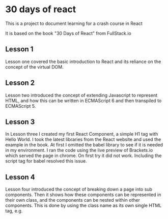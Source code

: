 # 30 days of react

This is a project to document learning for a crash course in React

It is based on the book "30 Days of React" from FullStack.io

## Lesson 1

Lesson one covered the basic introduction to React and its reliance on the concept of the virtual DOM.

## Lesson 2

Lesson two introduced the concept of extending Javascript to represent HTML, and how this can be written in ECMAScript 6 and then transpiled to ECMAScript 5.

## Lesson 3

In Lesson three I created my first React Component, a simple H1 tag with Hello World. I took the latest libraries from the React website and used the example in the book. At first I omitted the babel library to see if it is needed in my environment. I ran the code using the live preview of Brackets.io which served the page in chrome. On first try it did not work. Including the script tag for babel resolved this issue.

## Lesson 4
Lesson four introduced the concept of breaking down a page into sub components. Then it shows how these components can be represented in their own class, and the components can be nested within other components. This is done by using the class name as its own single HTML tag, e.g. <MyComponent />
